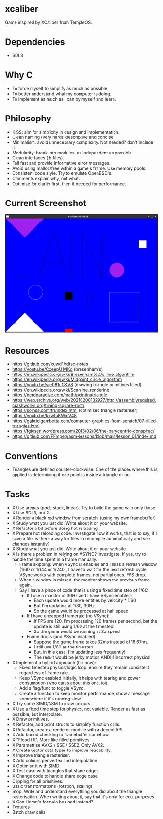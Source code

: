 # xcaliber

Game inspired by XCaliber from TempleOS.

# Dependencies

- SDL3

# Why C

- To force myself to simplify as much as possible.
- To better understand what my computer is doing.
- To implement as much as I can by myself and learn.

# Philosophy

- KISS: aim for simplicity in design and implementation.
- Clean naming (very hard): descriptive and concise.
- Minimalism: avoid unnecessary complexity. Not needed? don't include it.
- Modularity: break into modules, as independent as possible.
- Clean interfaces (.h files).
- Fail fast and provide informative error messages.
- Avoid using malloc/free within a game's frame. Use memory pools.
- Consistent code style. Try to emulate OpenBSD's.
- Comments explain why, not what.
- Optimise for clarity first, then if needed for performance.

# Current Screenshot

<img src="current.png">

# Resources

- https://github.com/xuwd1/rdtsc-notes
- https://youtu.be/CceepU1vIKo (bresenham's)
- https://en.wikipedia.org/wiki/Bresenham%27s_line_algorithm
- https://en.wikipedia.org/wiki/Midpoint_circle_algorithm
- https://youtu.be/sre081cGKV8 (drawing triangle primitives filled)
- https://en.wikipedia.org/wiki/Scanline_rendering
- https://nerdparadise.com/math/pointinatriangle
- https://web.archive.org/web/20210208132927/http://assemblyrequired.crashworks.org/timing-square-root/
- https://solhsa.com/tri/index.html (optimised triangle rasteriser)
- https://youtu.be/k5wtuKWmV48
- https://gabrielgambetta.com/computer-graphics-from-scratch/07-filled-triangles.html
- https://fgiesen.wordpress.com/2013/02/06/the-barycentric-conspirac/
- https://github.com/FFmpeg/asm-lessons/blob/main/lesson_01/index.md

# Conventions

- Triangles are defined counter-clockwise. One of the places where this is applied is determining if one point is inside a triangle or not.

# Tasks

- X Use arenas (pool, stack, linear). Try to build the game with only those.
- X Use SDL3, not 2.
- X Render a black red window from scratch. (using my own framebuffer)
- X Study what you just did. Write about it on your website.
- X Refactor a bit before doing hot reloading.
- X Prepare hot reloading code. Investigate how it works, that is to say, if I save a file, is there a way for files to recompile automatically and see changes instantly?
- X Study what you just did. Write about it on your website.
- X Is there a problem in relying on VSYNC? Investigate. If yes, try to handle the time spent in a frame manually.
  - Frame skipping: when VSync is enabled and I miss a refresh window (1/60 or 1/144 or 1/240), I have to wait for the next refresh cycle. VSync works with complete frames, not partial ones. FPS drop.
  - When a window is missed, the monitor shows the previous frame again.
  - Say I have a piece of code that is using a fixed time step of 1/60:
    - If I use a monitor of 30Hz and I have VSync enabled:
      - Each update would move entities by velocity * 1/60
      - But I'm updating at 1/30, 30Hz
      - So the game would be processed at half speed
    - If I have uncapped framerate (no VSync):
      - If FPS are 120, I'm processing 120 frames per second, but the update is still using 1/60 at the timestep!
      - So the game would be running at 2x speed
    - Frame drops (and VSync enabled):
      - Suppose the game frame takes 32ms instead of 16.67ms.
      - I still use 1/60 as the timestep
      - But, in this case, I'm updating less frequently!
      - The result would be jerky motion AND!!! incorrect physics!
- X Implement a hybrid approach (for now):
  - Fixed timestep physics/logic loop: ensure they remain consistent regardless of frame rate.
  - Keep VSync enabled initially, it helps with tearing and power consumption (who cares about this one, lol).
  - Add a flag/func to toggle VSync.
  - Create a function to keep monitor performance, show a message somewhere if it's running slow.
- X Try some SIMD/ASM to draw colours.
- X Use a fixed time step for physics, not variable. Render as fast as possible, but interpolate.
- X Draw primitives.
- X Refactor, add point structs to simplify function calls.
- X Refactor, create a renderer module with a decent API.
- X Add bound checking to framebuffer somehow.
- X "Flood fill". More like filled primitives.
- X Parametrise AVX2 / SSE / SSE2. Only AVX2.
- X Create vector data types to improve readability.
- X Improve triangle rasteriser.
- X Add colours per vertex and interpolation
- X Optimise it with SIMD
- X Test case with triangles that share edges.
- X Change code to handle share edge case.
- Clipping for all primitives.
- Basic transformations (rotation, scaling)
- Stop. Write and understand everything you did about the triangle rasterisation. When writing about it, say that it's only for edu. purposes
- X Can Heron's formula be used instead?
- Textures
- Batch draw calls
